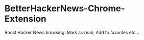 BetterHackerNews-Chrome-Extension
=================================

Boost Hacker News browsing: Mark as read; Add to favorites etc...
